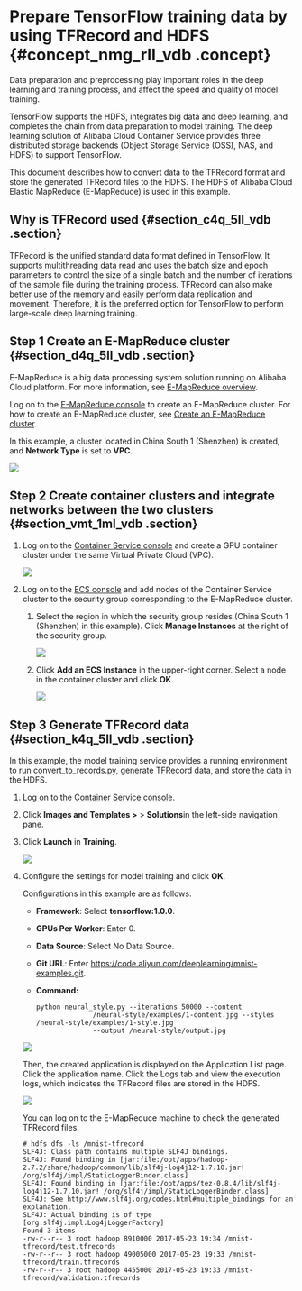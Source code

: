 # Prepare TensorFlow training data by using TFRecord and HDFS {#concept_nmg_rll_vdb .concept}

Data preparation and preprocessing play important roles in the deep learning and training process, and affect the speed and quality of model training.

TensorFlow supports the HDFS, integrates big data and deep learning, and completes the chain from data preparation to model training. The deep learning solution of Alibaba Cloud Container Service provides three distributed storage backends \(Object Storage Service \(OSS\), NAS, and HDFS\) to support TensorFlow.

This document describes how to convert data to the TFRecord format and store the generated TFRecord files to the HDFS. The HDFS of Alibaba Cloud Elastic MapReduce \(E-MapReduce\) is used in this example.

## Why is TFRecord used {#section_c4q_5ll_vdb .section}

TFRecord is the unified standard data format defined in TensorFlow. It supports multithreading data read and uses the batch size and epoch parameters to control the size of a single batch and the number of iterations of the sample file during the training process. TFRecord can also make better use of the memory and easily perform data replication and movement. Therefore, it is the preferred option for TensorFlow to perform large-scale deep learning training.

## Step 1 Create an E-MapReduce cluster {#section_d4q_5ll_vdb .section}

E-MapReduce is a big data processing system solution running on Alibaba Cloud platform. For more information, see [E-MapReduce overview](https://www.alibabacloud.com/help/zh/doc-detail/28068.htm?spm).

Log on to the [E-MapReduce console](https://emr.console.aliyun.com/?spm=5176.2020520101.1001.134.pBUl5n#/cluster/overview/cn-shenzhen) to create an E-MapReduce cluster. For how to create an E-MapReduce cluster, see [Create an E-MapReduce cluster](https://www.alibabacloud.com/help/zh/doc-detail/28088.htm).

In this example, a cluster located in China South 1 \(Shenzhen\) is created, and **Network Type** is set to **VPC**.

![](http://static-aliyun-doc.oss-cn-hangzhou.aliyuncs.com/assets/img/7441/15336970012172_en-US.png)

## Step 2 Create container clusters and integrate networks between the two clusters {#section_vmt_1ml_vdb .section}

1.  Log on to the [Container Service console](https://cs.console.aliyun.com/?spm=5176.2020520111.1001.77.rQ4gDS#/overview/all) and create a GPU container cluster under the same Virtual Private Cloud \(VPC\).

    ![](http://static-aliyun-doc.oss-cn-hangzhou.aliyuncs.com/assets/img/7441/15336970012175_en-US.png)

2.  Log on to the [ECS console](https://ecs.console.aliyun.com/?spm=5176.2020520143.1001.102.fiFGza#/home) and add nodes of the Container Service cluster to the security group corresponding to the E-MapReduce cluster.
    1.  Select the region in which the security group resides \(China South 1 \(Shenzhen\) in this example\). Click **Manage Instances** at the right of the security group.

        ![](http://static-aliyun-doc.oss-cn-hangzhou.aliyuncs.com/assets/img/7441/15336970012176_en-US.png)

    2.  Click **Add an ECS Instance** in the upper-right corner. Select a node in the container cluster and click **OK**.

        ![](http://static-aliyun-doc.oss-cn-hangzhou.aliyuncs.com/assets/img/7441/15336970012177_en-US.png)


## Step 3 Generate TFRecord data {#section_k4q_5ll_vdb .section}

In this example, the model training service provides a running environment to run convert\_to\_records.py, generate TFRecord data, and store the data in the HDFS.

1.  Log on to the [Container Service console](https://cs.console.aliyun.com/?spm=5176.2020520143.1001.77.wB6AMG#/overview/all).
2.  Click **Images and Templates \>** \> **Solutions**in the left-side navigation pane.
3.  Click **Launch** in **Training**.

    ![](http://static-aliyun-doc.oss-cn-hangzhou.aliyuncs.com/assets/img/7441/15336970022178_en-US.png)

4.  Configure the settings for model training and click **OK**.

    Configurations in this example are as follows:

    -   **Framework**: Select **tensorflow:1.0.0**.
    -   **GPUs Per Worker**: Enter 0.
    -   **Data Source**: Select No Data Source.
    -   **Git URL**: Enter https://code.aliyun.com/deeplearning/mnist-examples.git.
    -   **Command:** 

        ```
        python neural_style.py --iterations 50000 --content
                      /neural-style/examples/1-content.jpg --styles /neural-style/examples/1-style.jpg
                      --output /neural-style/output.jpg
        ```

    ![](http://static-aliyun-doc.oss-cn-hangzhou.aliyuncs.com/assets/img/7441/15336970022179_en-US.png)

    Then, the created application is displayed on the Application List page. Click the application name. Click the Logs tab and view the execution logs, which indicates the TFRecord files are stored in the HDFS.

    ![](http://static-aliyun-doc.oss-cn-hangzhou.aliyuncs.com/assets/img/7441/15336970022180_en-US.png)

    You can log on to the E-MapReduce machine to check the generated TFRecord files.

    ```
    # hdfs dfs -ls /mnist-tfrecord
    SLF4J: Class path contains multiple SLF4J bindings.
    SLF4J: Found binding in [jar:file:/opt/apps/hadoop-2.7.2/share/hadoop/common/lib/slf4j-log4j12-1.7.10.jar! /org/slf4j/impl/StaticLoggerBinder.class]
    SLF4J: Found binding in [jar:file:/opt/apps/tez-0.8.4/lib/slf4j-log4j12-1.7.10.jar! /org/slf4j/impl/StaticLoggerBinder.class]
    SLF4J: See http://www.slf4j.org/codes.html#multiple_bindings for an explanation.
    SLF4J: Actual binding is of type [org.slf4j.impl.Log4jLoggerFactory]
    Found 3 items
    -rw-r--r-- 3 root hadoop 8910000 2017-05-23 19:34 /mnist-tfrecord/test.tfrecords
    -rw-r--r-- 3 root hadoop 49005000 2017-05-23 19:33 /mnist-tfrecord/train.tfrecords
    -rw-r--r-- 3 root hadoop 4455000 2017-05-23 19:33 /mnist-tfrecord/validation.tfrecords
    ```



